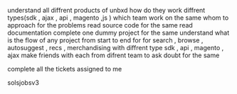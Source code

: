 understand all diffrent products of unbxd
	how do they work 
		diffrent types(sdk , ajax , api , magento ,js )
		 which team work on the same
		 whom to approach for the problems
		 read source code for the same
		 read documentation
		 complete one dummy project for the same
		 understand what is the flow of any project from start to end for 
			 for search , browse , autosuggest , recs , merchandising
				 with diffrent type sdk , api , magento , ajax
	make friends with each from difrent team to ask doubt for the same
	
				 
   complete all the tickets assigned to me

solsjobsv3

